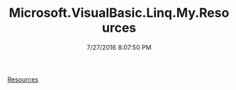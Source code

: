 ﻿---
title: Microsoft.VisualBasic.Linq.My.Resources
date: 7/27/2016 8:07:50 PM
---

[Resources](T-Microsoft.VisualBasic.Linq.My.Resources.Resources.html)
